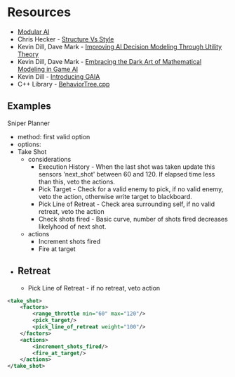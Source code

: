 # Resources
- [Modular AI](https://youtu.be/IvK0ZlNoxjw)
- Chris Hecker - [Structure Vs Style](https://youtu.be/4eQp8SdzOa0)
- Kevin Dill, Dave Mark - [Improving AI Decision Modeling Through Utility Theory](https://www.gdcvault.com/play/1012410/Improving-AI-Decision-Modeling-Through)
- Kevin Dill, Dave Mark - [Embracing the Dark Art of Mathematical Modeling in Game AI](https://www.gdcvault.com/play/1015683/Embracing-the-Dark-Art-of)
- Kevin Dill - [Introducing GAIA](https://www.sisostds.org/DesktopModules/Bring2mind/DMX/Download.aspx?Command=Core_Download&EntryId=35466&PortalId=0&TabId=105)
- C++ Library - [BehaviorTree.cpp](https://www.behaviortree.dev/)



## Examples

Sniper Planner
- method: first valid option
- options:
 - Take Shot
	- considerations
		- Execution History - When the last shot was taken update this sensors 'next_shot' between 60 and 120. If elapsed time less than this, veto the actions.
		- Pick Target - Check for a valid enemy to pick, if no valid enemy, veto the action, otherwise write target to blackboard.
		- Pick Line of Retreat - Check area surrounding self, if no valid retreat, veto the action
		- Check shots fired - Basic curve, number of shots fired decreases likelyhood of next shot.
	- actions
		- Increment shots fired
		- Fire at target
 - Retreat
	- 
	- Pick Line of Retreat - if no retreat, veto action


```xml
<take_shot>
	<factors>
		<range_throttle min="60" max="120"/>
		<pick_target/>
		<pick_line_of_retreat weight="100"/>
	</factors>
	<actions>
		<increment_shots_fired/>
		<fire_at_target/>
	</actions>
</take_shot>
```